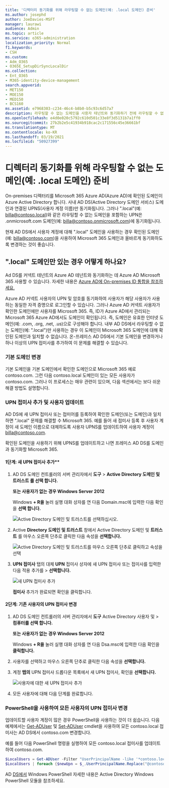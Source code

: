 ```yaml
---
title: '디렉터리 동기화를 위해 라우팅할 수 없는 도메인(예: .local 도메인) 준비'
ms.author: josephd
author: JoeDavies-MSFT
manager: laurawi
audience: Admin
ms.topic: article
ms.service: o365-administration
localization_priority: Normal
f1.keywords:
- CSH
ms.custom:
- Adm_O365
- O365E_SetupDirSyncLocalDir
ms.collection:
- Ent_O365
- M365-identity-device-management
search.appverid:
- MET150
- MOE150
- MED150
- BCS160
ms.assetid: e7968303-c234-46c4-b8b0-b5c93c6d57a7
description: 라우팅할 수 없는 도메인을 사용자 테넌트와 동기화하기 전에 라우팅할 수 없는 도메인이 있는 경우 Microsoft 365 대해 자세히 알아보습니다.
ms.openlocfilehash: e4d0e020c5792c610d501c33e8f3d5131b7a1ff0
ms.sourcegitcommit: 27b2b2e5c41934b918cac2c171556c45e36661bf
ms.translationtype: MT
ms.contentlocale: ko-KR
ms.lasthandoff: 03/19/2021
ms.locfileid: "50927399"
---
```

# <a name="prepare-a-non-routable-domain-for-directory-synchronization"></a>디렉터리 동기화를 위해 라우팅할 수 없는 도메인(예: .local 도메인) 준비

On-premises 디렉터리를 Microsoft 365 Azure AD(Azure AD)에 확인된 도메인이 Azure Active Directory 합니다. 사내 AD DS(Active Directory 도메인 서비스) 도메인과 연결된 UPNS(사용자 계정 이름)만 동기화됩니다. 그러나 ".local"(예: billa@contoso.local)와 같은 라우팅할 수 없는 도메인을 포함하는 UPN은 .onmicrosoft.com 도메인(예: billa@contoso.onmicrosoft.com)에 동기화됩니다. 

현재 AD DS에서 사용자 계정에 대해 ".local" 도메인을 사용하는 경우 확인된 도메인(예: billa@contoso.com)을 사용하여 Microsoft 365 도메인과 올바르게 동기화하도록 변경하는 것이 좋습니다.
  
## <a name="what-if-i-only-have-a-local-on-premises-domain"></a>".local" 도메인만 있는 경우 어떻게 하나요?

Ad DS를 커넥트 테넌트의 Azure AD 테넌트와 동기화하는 데 Azure AD Microsoft 365 사용할 수 있습니다. 자세한 내용은 [Azure AD에 On-premises ID 통합을 참조하세요.](/azure/architecture/reference-architectures/identity/azure-ad)
  
Azure AD 커넥트 사용자의 UPN 및 암호를 동기화하여 사용자가 해당 사용자가 사용하는 동일한 자격 증명으로 로그인할 수 있습니다. 그러나 Azure AD 커넥트 사용자가 확인한 도메인에만 사용자를 Microsoft 365. 즉, ID가 Azure AD에서 관리되는 Microsoft 365 Azure AD에서도 도메인이 확인됩니다. 즉, 도메인은 유효한 인터넷 도메인(예: .com, .org, .net, .us)으로 구성해야 합니다. 내부 AD DS에서 라우팅할 수 없는 도메인(예: ".local")만 사용하는 경우 이 도메인이 Microsoft 365 도메인에 대해 확인된 도메인과 일치할 수 없습니다. 온-프레미스 AD DS에서 기본 도메인을 변경하거나 하나 이상의 UPN 접미사를 추가하여 이 문제를 해결할 수 있습니다.
  
### <a name="change-your-primary-domain"></a>기본 도메인 변경

기본 도메인을 기본 도메인에서 확인한 도메인으로 Microsoft 365 예로 contoso.com. 그런 다음 contoso.local 도메인이 있는 모든 사용자가 contoso.com. 그러나 이 프로세스는 매우 관련이 있으며, 다음 섹션에서는 보다 쉬운 해결 방법도 설명합니다.
  
### <a name="add-upn-suffixes-and-update-your-users-to-them"></a>UPN 접미사 추가 및 사용자 업데이트

AD DS에 새 UPN 접미사 또는 접미어를 등록하여 확인한 도메인(또는 도메인)과 일치하면 ".local" 문제를 해결할 수 Microsoft 365. 예를 들어 새 접미사 등록 후 사용자 계정이 새 도메인 이름으로 대체하도록 사용자 UPNS를 업데이트하여 사용자 계정이 billa@contoso.com.
  
확인된 도메인을 사용하기 위해 UPNS를 업데이트하고 나면 프레미스 AD DS를 도메인과 동기화할 Microsoft 365.
  
#### <a name="step-1-add-the-new-upn-suffix"></a>1단계: 새 UPN 접미사 추가**
  
1. AD DS 도메인 컨트롤러의 서버 관리자에서 **도구** \> **Active Directory 도메인 및 트러스트 를 선택 합니다.**
    
    **또는 사용자가 없는 경우 Windows Server 2012**
    
    Windows **+ R을** 눌러 실행  대화 상자를 연 다음 Domain.msc에 입력한 다음 확인 을 **선택 합니다.**
    
    ![Active Directory 도메인 및 트러스트를 선택하십시오.](../media/46b6e007-9741-44af-8517-6f682e0ac974.png)
  
2. Active **Directory 도메인 및 트러스트** 창에서 Active Directory 도메인 및 **트러스트** 를 마우스 오른쪽 단추로 클릭한 다음 속성을 **선택합니다.**
    
    ![Active Directory 도메인 및 트러스트를 마우스 오른쪽 단추로 클릭하고 속성을 선택](../media/39d20812-ffb5-4ba9-8d7b-477377ac360d.png)
  
3. **UPN 접미사** 탭의 대체 **UPN** 접미사 상자에 새 UPN 접미사 또는 접미사를  입력한 다음 적용 추가를 \> **선택합니다.**
    
    ![새 UPN 접미사 추가](../media/a4aaf919-7adf-469a-b93f-83ef284c0915.PNG)
  
    **접미사** 추가가 완료되면 확인을 클릭합니다. 
    
 #### <a name="step-2-change-the-upn-suffix-for-existing-users"></a>2단계: 기존 사용자의 UPN 접미사 변경
  
1. AD DS 도메인 컨트롤러의 서버 관리자에서 **도구** Active Directory 사용자 및 \> **컴퓨터를 선택 합니다.**
    
    **또는 사용자가 없는 경우 Windows Server 2012**
    
    Windows **+ R을** 눌러 실행  대화 상자를 연 다음 Dsa.msc에 입력한 다음 확인을 **클릭합니다.**
    
2. 사용자를 선택하고 마우스 오른쪽 단추로 클릭한 다음 속성을 **선택합니다.**
    
3. 계정 **탭의** UPN 접미사 드롭다운 목록에서 새 UPN 접미사, 확인을 **선택합니다.**
    
    ![사용자에 대한 새 UPN 접미사 추가](../media/54876751-49f0-48cc-b864-2623c4835563.png)
  
4. 모든 사용자에 대해 다음 단계를 완료합니다.
    
   
### <a name="use-powershell-to-change-the-upn-suffix-for-all-of-your-users"></a>PowerShell을 사용하여 모든 사용자의 UPN 접미사 변경

업데이트할 사용자 계정이 많은 경우 PowerShell을 사용하는 것이 더 쉽습니다. 다음 예제에서는 [Get-ADUser](/previous-versions/windows/it-pro/windows-server-2008-R2-and-2008/ee617241(v=technet.10)) 및 [Set-ADUser](/previous-versions/windows/it-pro/windows-server-2008-R2-and-2008/ee617215(v=technet.10)) cmdlet을 사용하여 모든 contoso.local 접미사는 AD DS에서 contoso.com 변경합니다. 

예를 들어 다음 PowerShell 명령을 실행하여 모든 contoso.local 접미사를 업데이트하여 contoso.com.
    
  ```powershell
  $LocalUsers = Get-ADUser -Filter "UserPrincipalName -like '*contoso.local'" -Properties userPrincipalName -ResultSetSize $null
  $LocalUsers | foreach {$newUpn = $_.UserPrincipalName.Replace("@contoso.local","@contoso.com"); $_ | Set-ADUser -UserPrincipalName $newUpn}
  ```

AD [DS에서](/previous-versions/windows/it-pro/windows-server-2008-R2-and-2008/ee617195(v=technet.10)) Windows PowerShell 자세한 내용은 Active Directory Windows PowerShell 모듈을 참조하세요.